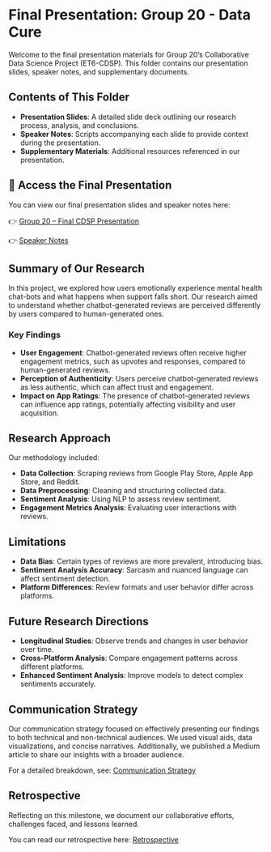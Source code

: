 # Final Presentation: Group 20 - Data Cure

  Welcome to the final presentation materials for Group 20’s Collaborative Data
  Science Project (ET6-CDSP). This folder contains our presentation slides,
  speaker notes, and supplementary documents.

## Contents of This Folder

- **Presentation Slides**: A detailed slide deck outlining our research process,
  analysis, and conclusions.  
- **Speaker Notes**: Scripts accompanying each slide to provide context during
  the presentation.  
- **Supplementary Materials**: Additional resources referenced in our
  presentation.

## 🎥 Access the Final Presentation

You can view our final presentation slides and speaker notes here:  

👉 [Group 20 – Final CDSP Presentation](https://tinyurl.com/ykvk7zh2)

👉 [Speaker Notes](https://tinyurl.com/ne4weyup)

## Summary of Our Research

  In this project, we explored how users emotionally experience mental health
  chat-bots and what happens when support falls short. Our research aimed to
  understand whether chatbot-generated reviews are perceived differently by users
  compared to human-generated ones.

### Key Findings

- **User Engagement**: Chatbot-generated reviews often receive higher engagement
  metrics, such as upvotes and responses, compared to human-generated reviews.  
- **Perception of Authenticity**: Users perceive chatbot-generated reviews as
  less authentic, which can affect trust and engagement.  
- **Impact on App Ratings**: The presence of chatbot-generated reviews can
  influence app ratings, potentially affecting visibility and user acquisition.

## Research Approach

Our methodology included:

- **Data Collection**: Scraping reviews from Google Play Store,
  Apple App Store, and Reddit.  
- **Data Preprocessing**: Cleaning and structuring collected data.  
- **Sentiment Analysis**: Using NLP to assess review sentiment.  
- **Engagement Metrics Analysis**: Evaluating user interactions with reviews.

## Limitations

- **Data Bias**: Certain types of reviews are more prevalent, introducing
  bias.  
- **Sentiment Analysis Accuracy**: Sarcasm and nuanced language can affect
  sentiment detection.  
- **Platform Differences**: Review formats and user behavior differ across
  platforms.

## Future Research Directions

- **Longitudinal Studies**: Observe trends and changes in user behavior over
  time.  
- **Cross-Platform Analysis**: Compare engagement patterns across different
  platforms.  
- **Enhanced Sentiment Analysis**: Improve models to detect complex sentiments
  accurately.

## Communication Strategy

  Our communication strategy focused on effectively presenting our findings to
  both technical and non-technical audiences. We used visual aids, data
  visualizations, and concise narratives. Additionally, we published a
  Medium article to share our insights with a broader audience.

For a detailed breakdown, see: [Communication Strategy](../5_communication_strategy/README.md)

## Retrospective

  Reflecting on this milestone, we document our collaborative efforts, challenges
  faced, and lessons learned.  

You can read our retrospective here: [Retrospective](../collaboration/retrospectives/)
